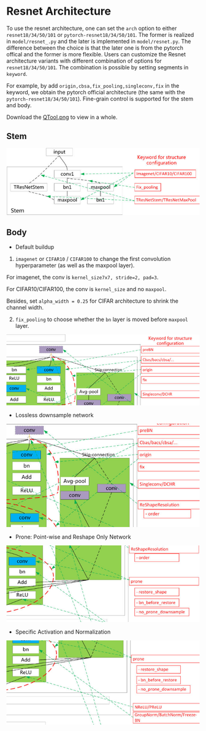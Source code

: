 
# Resnet Architecture

To use the resnet architecture, one can set the `arch` option to either `resnet18/34/50/101` or `pytorch-resnet18/34/50/101`. The former is realized in `model/resnet_.py` and the later is implemented in `model/resnet.py`.  The difference between the choice is that the later one is from the pytorch offical and the former is more flexible. Users can customize the Resnet architecture variants with different combination of options for `resnet18/34/50/101`. The combination is possible by setting segments in `keyword`.

For example, by add `origin,cbsa,fix_pooling,singleconv,fix` in the keyword, we obtain the pytorch official architecture (the same with the `pytorch-resnet18/34/50/101`). Fine-grain control is supported for the stem and body.

Download the [QTool.png](./QTool.png) to view in a whole.

## Stem

![stem](./1.jpg)

## Body

- Default buildup

1. `imagenet` or `CIFAR10` / `CIFAR100` to change the first convolution hyperparameter (as well as the maxpool layer).

  For imagenet, the conv is `kernel_size7x7, stride=2, pad=3`.
  
  For CIFAR10/CIFAR100, the conv is `kernel_size` and no `maxpool`.
  
  Besides, set `alpha_width = 0.25` for CIFAR architecture to shrink the channel width.


2. `fix_pooling` to choose whether the `bn` layer is moved before `maxpool` layer.

![stem](./2.jpg)

- Lossless downsample network

![stem](./3.jpg)

- Prone: Point-wise and Reshape Only Network

![stem](./4.jpg)

- Specific Activation and Normalization

![stem](./5.jpg)

